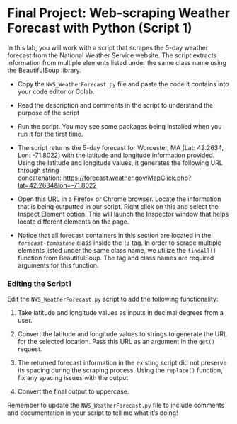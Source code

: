 # Final Project: Web-scraping Weather Forecast with Python (Script 1)

In this lab, you will work with a script that scrapes the 5-day weather forecast from the National Weather Service website. The script extracts information from multiple elements listed under the same class name using the BeautifulSoup library.

- Copy the `NWS_WeatherForecast.py` file and paste the code it contains into your code editor or Colab.

- Read the description and comments in the script to understand the purpose of the script

- Run the script. You may see some packages being installed when you run it for the first time.

- The script returns the 5-day forecast for Worcester, MA (Lat: 42.2634, Lon: -71.8022) with the latitude and longitude information provided. Using the latitude and longitude values, it generates the following URL through string concatenation: https://forecast.weather.gov/MapClick.php?lat=42.2634&lon=-71.8022

- Open this URL in a Firefox or Chrome browser. Locate the information that is being outputted in our script. Right click on this and select the Inspect Element option. This will launch the Inspector window that helps locate different elements on the page.

- Notice that all forecast containers in this section are located in the _`forecast-tombstone`_ class inside the _`li`_ tag. In order to scrape multiple elements listed under the same class name, we utilize the `findAll()` function from BeautifulSoup. The tag and class names are required arguments for this function.

### Editing the Script1
Edit the `NWS_WeatherForecast.py` script to add the following functionality:
1. Take latitude and longitude values as inputs in decimal degrees from a user.

2.	Convert the latitude and longitude values to strings to generate the URL for the selected location. Pass this URL as an argument in the `get()` request.

3.	The returned forecast information in the existing script did not preserve its spacing during the scraping process. Using the `replace()` function, fix any spacing issues with the output

4.	Convert the final output to uppercase.

Remember to update the `NWS_WeatherForecast.py` file to include comments and documentation in your script to tell me what it’s doing!
